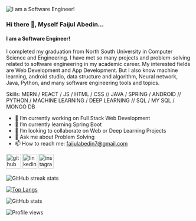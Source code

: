 ![I am a Software Engineer!](https://media-exp2.licdn.com/dms/image/C5616AQFvQAYLywYH_A/profile-displaybackgroundimage-shrink_350_1400/0/1627370061701?e=1660780800&v=beta&t=c5wmxmsiffjlbHLN-80RpYEyVPELBCrJIKvdRRlXna0)
### Hi there 👋, Myself Faijul Abedin...
#### I am a Software Engineer!


I completed my graduation from North South University in Computer Science and Engineering. I have met so many projects and problem-solving related to software engineering in my academic career. My interested fields are Web Development and App Development. But I also know machine learning, android studio, data structure and algorithm, Neural network, Java, Python, and many software engineering tools and topics.


Skills: MERN / REACT / JS / HTML / CSS // JAVA / SPRING / ANDROID // PYTHON / MACHINE LEARNING / DEEP LEARNING // SQL / MY SQL / MONGO DB


- 🔭 I’m currently working on Full Stack Web Development 
- 🌱 I’m currently learning Spring Boot 
- 👯 I’m looking to collaborate on Web or Deep Learning Projects 
- 💬 Ask me about Problem Solving 
- 📫 How to reach me: faijulabedin7@gmail.com 



[<img src='https://cdn.jsdelivr.net/npm/simple-icons@3.0.1/icons/github.svg' alt='github' height='40'>](https://github.com/faijul-abedin)  [<img src='https://cdn.jsdelivr.net/npm/simple-icons@3.0.1/icons/linkedin.svg' alt='linkedin' height='40'>](https://www.linkedin.com/in/https://www.linkedin.com/in/faijul-abedin//)  [<img src='https://cdn.jsdelivr.net/npm/simple-icons@3.0.1/icons/instagram.svg' alt='instagram' height='40'>](https://www.instagram.com/https://www.instagram.com/faijul_abedin//)  

![GitHub streak stats](https://github-readme-streak-stats.herokuapp.com/?user=faijul-abedin)  

<!-- <a href='https://archiveprogram.github.com/'><img src='https://raw.githubusercontent.com/acervenky/animated-github-badges/master/assets/acbadge.gif' width='40' height='40'></a> <a href='https://docs.github.com/en/developers'><img src='https://raw.githubusercontent.com/acervenky/animated-github-badges/master/assets/devbadge.gif' width='40' height='40'></a> <a href='https://docs.github.com/en/github/supporting-the-open-source-community-with-github-sponsors'><img src='https://raw.githubusercontent.com/acervenky/animated-github-badges/master/assets/sponsorbadge.gif' width='35' height='35'></a> 
 -->
[![Top Langs](https://github-readme-stats.vercel.app/api/top-langs/?username=faijul-abedin)](https://github.com/anuraghazra/github-readme-stats)

![GitHub stats](https://github-readme-stats.vercel.app/api?username=faijul-abedin&show_icons=true)  



![Profile views](https://gpvc.arturio.dev/faijul-abedin)  
